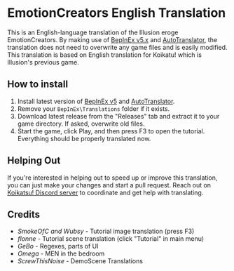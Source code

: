 # EmotionCreators English Translation
This is an English-language translation of the Illusion eroge EmotionCreators. By making use of [BepInEx v5.x](https://github.com/BepInEx/BepInEx) and [AutoTranslator](https://github.com/bbepis/XUnity.AutoTranslator), the translation does not need to overwrite any game files and is easily modified. This translation is based on English translation for Koikatu! which is Illusion's previous game.

## How to install
1. Install latest version of [BepInEx v5](https://github.com/BepInEx/BepInEx) and [AutoTranslator](https://github.com/bbepis/XUnity.AutoTranslator).
2. Remove your `BepInEx\Translations` folder if it exists.
3. Download latest release from the "Releases" tab and extract it to your game directory. If asked, overwrite old files.
4. Start the game, click Play, and then press F3 to open the tutorial. Everything should be properly translated now.

## Helping Out
If you're interested in helping out to speed up or improve this translation, you can just make your changes and start a pull request. Reach out on [Koikatsu! Discord server](https://discord.gg/urDt8CK) to coordinate and get help with translating.

## Credits
- *SmokeOfC and Wubsy* - Tutorial image translation (press F3)
- *flonne* - Tutorial scene translation (click "Tutorial" in main menu)
- *GeBo* - Regexes, parts of UI
- *Omega* - MEN in the bedroom
- *ScrewThisNoise* - DemoScene Translations
